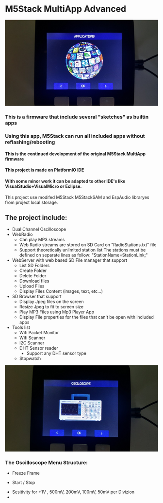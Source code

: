 # M5Stack MultiApp Advanced
![image](MultiAppImgs/Apps.jpg)
### This is a firmware that include several "sketches" as builtin apps
### Using this app, M5Stack can run all included apps without reflashing/rebooting
#### This is the continued development of the original M5Stack MultiApp firmware
#### This project is made on PlatformIO IDE
#### With some minor work it can be adapted to other IDE's like VisualStudio+VisualMicro or Eclipse.

This project use modifed M5Stack M5StackSAM and EspAudio libraryes from project local storage.

## The project include:
- Dual Channel Oscilloscope
- WebRadio
  + Can play MP3 streams
  + Web Radio streams are stored on SD Card on "RadioStations.txt" file
  + Support theoretically unlimited station list
  The stations must be defined on separate lines as follow: "StationName=StationLink;"
- WebServer with web based SD File manager that support
  + List SD Folders
  + Create Folder
  + Delete Folder
  + Download files
  + Upload Files
  + Display Files Content (images, text, etc...)
- SD Browser that support
  + Display Jpeg files on the screen
  + Resize Jpeg to fit to screen size
  + Play MP3 Files using Mp3 Player App
  + Display File properties for the files that can't be open with included apps
- Tools list
  + Wifi Packet Monitor
  + Wifi Scanner
  + I2C Scanner
  + DHT Sensor reader
    + Support any DHT sensor type
  - Stopwatch


![image](MultiAppImgs/Oscilloscope.jpg)

### The Oscilloscope Menu Structure:

- Freeze Frame
+ Start / Stop
- Sesitivity for
+1V , 500mV, 200mV, 100mV, 50mV per Divizion
-
